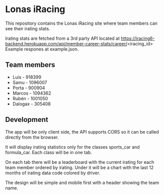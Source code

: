 # Lonas iRacing

This repository contains the Lonas iRacing site where team members can see their irating stats.

Irating stats are fetched from a 3rd party API located at https://iracing6-backend.herokuapp.com/api/member-career-stats/career/<iracing_id>
Example respones at example.json.

## Team members

- Luis - 918399
- Samu - 1096007
- Porta - 900904
- Marcos - 1094362
- Rubén - 1001050
- Dalogax - 305408

## Development

The app will be only client side, the API supports CORS so it can be called directly from the browser.

It will display irating statistics only for the classes sports_car and formula_car. Each class will be in one tab.

On each tab there will be a leaderboard with the current irating for each team member ordered by irating. Under it will be a chart with the last 12 months of irating data code colored by driver.

The design will be simple and mobile first with a header showing the team name.
